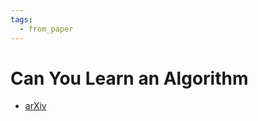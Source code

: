 ```yaml
---
tags:
  - from_paper
---
```


# Can You Learn an Algorithm

 - [arXiv](https://arxiv.org/abs/2106.04537)